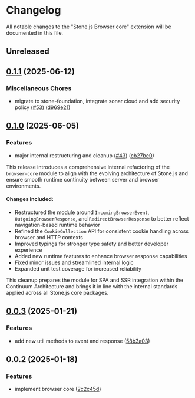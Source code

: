 # Changelog

All notable changes to the "Stone.js Browser core" extension will be documented in this file.

## Unreleased


## [0.1.1](https://github.com/stone-foundation/stone-js-browser-core/compare/v0.1.0...v0.1.1) (2025-06-12)


### Miscellaneous Chores

* migrate to stone-foundation, integrate sonar cloud and add security policy ([#53](https://github.com/stone-foundation/stone-js-browser-core/issues/53)) ([d969e21](https://github.com/stone-foundation/stone-js-browser-core/commit/d969e213200093ce407bb73c4509a4759b2be345))

## [0.1.0](https://github.com/stone-foundation/stone-js-browser-core/compare/v0.0.3...v0.1.0) (2025-06-05)


### Features

* major internal restructuring and cleanup ([#43](https://github.com/stone-foundation/stone-js-browser-core/issues/43)) ([cb27be0](https://github.com/stone-foundation/stone-js-browser-core/commit/cb27be08d105f8175759c59f313cfe1000c4a6a1))

This release introduces a comprehensive internal refactoring of the `browser-core` module to align with the evolving architecture of Stone.js and ensure smooth runtime continuity between server and browser environments.

#### Changes included:

* Restructured the module around `IncomingBrowserEvent`, `OutgoingBrowserResponse`, and `RedirectBrowserResponse` to better reflect navigation-based runtime behavior
* Refined the `CookieCollection` API for consistent cookie handling across browser and HTTP contexts
* Improved typings for stronger type safety and better developer experience
* Added new runtime features to enhance browser response capabilities
* Fixed minor issues and streamlined internal logic
* Expanded unit test coverage for increased reliability

This cleanup prepares the module for SPA and SSR integration within the Continuum Architecture and brings it in line with the internal standards applied across all Stone.js core packages.

## [0.0.3](https://github.com/stone-foundation/stone-js-browser-core/compare/v0.0.2...v0.0.3) (2025-01-21)


### Features

* add new util methods to event and response ([58b3a03](https://github.com/stone-foundation/stone-js-browser-core/commit/58b3a039142f6865ef6912ef058985d46f08d508))

## 0.0.2 (2025-01-18)


### Features

* implement browser core ([2c2c45d](https://github.com/stone-foundation/stone-js-browser-core/commit/2c2c45da7146109ea5ae39ff81ac0b60630dfeee))

